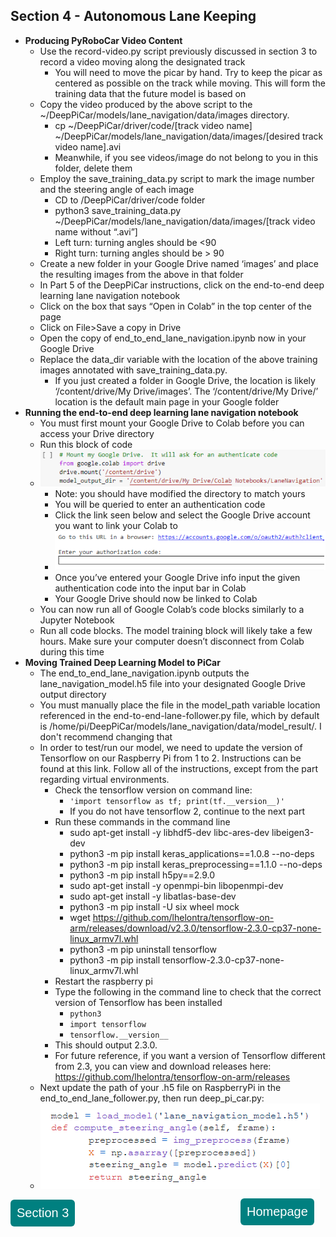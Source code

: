 ## Section 4 - Autonomous Lane Keeping
  * **Producing PyRoboCar Video Content**
    - Use the record-video.py script previously discussed in section 3 to record a video moving along the designated track
      - You will need to move the picar by hand.  Try to keep the picar as centered as possible on the track while moving.  This will form the training data that the future model is based on
    - Copy the video produced by the above script to the ~/DeepPiCar/models/lane_navigation/data/images directory.
      - cp ~/DeepPiCar/driver/code/[track video name] ~/DeepPiCar/models/lane_navigation/data/images/[desired track video name].avi
      - Meanwhile, if you see videos/image do not belong to you in this folder, delete them
    - Employ the save_training_data.py script to mark the image number and the steering angle of each image
      - CD to /DeepPiCar/driver/code folder
      - python3 save_training_data.py ~/DeepPiCar/models/lane_navigation/data/images/[track video name without “.avi”]
      - Left turn: turning angles should be <90
      - Right turn: turning angles should be > 90
    - Create a new folder in your Google Drive named ‘images’ and place the resulting images from the above in that folder
    - In Part 5 of the DeepPiCar instructions, click on the end-to-end deep learning lane navigation notebook
    - Click on the box that says “Open in Colab” in the top center of the page
    - Click on File>Save a copy in Drive
    - Open the copy of end_to_end_lane_navigation.ipynb now in your Google Drive
    - Replace the data_dir variable with the location of the above training images annotated with save_training_data.py.
      - If you just created a folder in Google Drive, the location is likely ‘/content/drive/My Drive/images’.  The ‘/content/drive/My Drive/’ location is the default main page in your Google folder
  * **Running the end-to-end deep learning lane navigation notebook**
    - You must first mount your Google Drive to Colab before you can access your Drive directory
    - Run this block of code
    - ![](images/sec4image1.PNG)
      - Note: you should have modified the directory to match yours
      - You will be queried to enter an authentication code
      - Click the link seen below and select the Google Drive account you want to link your Colab to
      - ![](images/sec4image2.PNG)
      - Once you’ve entered your Google Drive info input the given authentication code into the input bar in Colab
      - Your Google Drive should now be linked to Colab
    - You can now run all of Google Colab’s code blocks similarly to a Jupyter Notebook
    - Run all code blocks.  The model training block will likely take a few hours.  Make sure your computer doesn’t disconnect from Colab during this time
  * **Moving Trained Deep Learning Model to PiCar**
    - The end_to_end_lane_navigation.ipynb outputs the lane_navigation_model.h5 file into your designated Google Drive output directory
    - You must manually place the file in the model_path variable location referenced in the end-to-end-lane-follower.py file, which by default is /home/pi/DeepPiCar/models/lane_navigation/data/model_result/.  I don't recommend changing that
    - In order to test/run our model, we need to update the version of Tensorflow on our Raspberry Pi from 1 to 2. Instructions can be found at this link. Follow all of the instructions, except from the part regarding virtual environments. 
      - Check the tensorflow version on command line:
        - ``'import tensorflow as tf; print(tf.__version__)'``
        - If you do not have tensorflow 2, continue to the next part  
      - Run these commands in the command line
        - sudo apt-get install -y libhdf5-dev libc-ares-dev libeigen3-dev
        - python3 -m pip install keras_applications==1.0.8 --no-deps
        - python3 -m pip install keras_preprocessing==1.1.0 --no-deps
        - python3 -m pip install h5py==2.9.0
        - sudo apt-get install -y openmpi-bin libopenmpi-dev
        - sudo apt-get install -y libatlas-base-dev
        - python3 -m pip install -U six wheel mock
        - wget https://github.com/lhelontra/tensorflow-on-arm/releases/download/v2.3.0/tensorflow-2.3.0-cp37-none-linux_armv7l.whl
        - python3 -m pip uninstall tensorflow
        - python3 -m pip install  tensorflow-2.3.0-cp37-none-linux_armv7l.whl
      - Restart the raspberry pi
      - Type the following in the command line to check that the correct version of Tensorflow has been installed
        - ``python3``
        - ``import tensorflow``
        - ``tensorflow.__version__``
       - This should output 2.3.0.
       - For future reference, if you want a version of Tensorflow different from 2.3, you can view and download releases here: https://github.com/lhelontra/tensorflow-on-arm/releases
     - Next update the path of your .h5 file on RaspberryPi in the end_to_end_lane_follower.py, then run deep_pi_car.py: 
     - ![](images/sec4image3.PNG)

<style type="text/css">
#submit {
 background-color: #008080;
 padding: .5em;
 -moz-border-radius: 5px;
 -webkit-border-radius: 5px;
 border-radius: 6px;
 color: #fff;
 align: center;
 font-size: 20px;
 text-decoration: none;
 border: none;
}
#submit:hover {
 border: none;
 background: orange;
 box-shadow: 0px 0px 1px #777;
}
</style>

<form>
<input id='submit' type="BUTTON" value="Section 3" onclick="window.location.href='https://larguncw.github.io/PyRoboCar/pages/section_3'">
</form>

<form>
<input id='submit' style="position: relative; left: 368px; bottom: 45px;" type="BUTTON" value="Homepage" onclick="window.location.href='https://larguncw.github.io/PyRoboCar/'">
</form>

<form>
<input id='submit' style="position: relative; left: 750px; bottom: 93px;" type="BUTTON" value="Picture Gallery" onclick="window.location.href='https://larguncw.github.io/PyRoboCar/pages/Gallery'">
</form>
